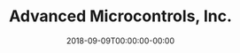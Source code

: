 ---
# The Hugo Grayscale theme is a one page theme designed to be the front page to your site.  Its content is populated via the front-matter in content/_index.md.  The page consists of, in order:
# * a navbar at top linking to the other sections, and other arbitrary links
# * an intro section presenting a header title and into text with background image
# * an about section presenting a header and text with black background
# * a download section presenting header and text with background image
# * a contact section presenting header and text with black background
# 
# The section names show up as the links in the navbar, so you may wish to rename them if, for example, you're not using it for the purpose suggested by the default section name.
# 
# The background images are selected by filename - the intro section image must be named "intro-bg.jpg" and placed in the "static/img/" directory for your site.  Similarly, the downloads section image must be named "downloads-bg.jpg" and placed in the "static/img/" directory for your site.  See the default images in the theme's static directory for file size reference.

title: "Advanced Microcontrols, Inc."
date: 2018-09-09T00:00:00-00:00
copyright: "Advanced Microcontrols, Inc."
#mapsapikey: xxx

socialhandles:
    # twitter: ""
    # github: ""
    # googplus: "goog_addr_here"

menu:
    -
        url: ""
        name: ""

intro:
    header: "header here?"
    text: "sub text here?"

about:
    header: "About Advanced Microcontrols, Inc."
    text: '<p>AMI (Advanced Microcontrols, Inc.) specializes in the design and manufacturing of quality controls and other innovative electronic devices for the elevator contractor. we constantly see ways to incorporate the latest technology into all of our products to make them more durable and/or easier to use. Because of our dedication to quality and innovation, we at AMI can be depended on to supply reliable products at competitive prices.</p>'

download:
    rename: "Links"
    header: "Download manuals"
    text: '<p>You can download product manuals for free from the Github page.</p>
    <a href="..\manuals\satellite_C75D-C7232.pdf" class="btn btn-default btn-lg">Download Manual 1</a>
    <a href="..\manuals\satellite_C75D-C7232.pdf" class="btn btn-default btn-lg">Download Manual 2</a>
    '

contact:
    header: "Contact Information"
    text: '<p>Please feel free to contact us with questions, information request, or quote request.
    <br>Telephone: 817-589-0416 | Fax: 817-595-0070</p>
    <p>Postal Address 
    <br>7710 Trinity Blvd. Fort Worth, Texas 76118</p>
    <p>Email:
    <br>General Information and Sales: mike@amisystems.com
    <br>Customer Support: greg@amisystems.com</p>'
---